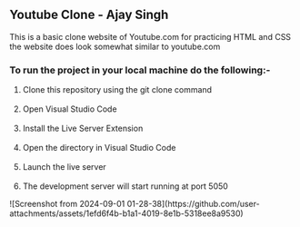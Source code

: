 ## Youtube Clone - Ajay Singh
<p>This is a basic clone website of Youtube.com for practicing HTML and CSS the website does look somewhat similar to youtube.com </p>

### To run the project in your local machine do the following:-
<ol>
  <li>Clone this repository using the git clone command</li>
  <br>
  <li>Open Visual Studio Code</li>
  <br>
  <li>Install the Live Server Extension</li>
  <br>
  <li>Open the directory in Visual Studio Code</li>
  <br>
  <li>Launch the live server</li>
  <br>
  <li>The development server will start running at port 5050</li>
</ol>
![Screenshot from 2024-09-01 01-28-38](https://github.com/user-attachments/assets/1efd6f4b-b1a1-4019-8e1b-5318ee8a9530)

